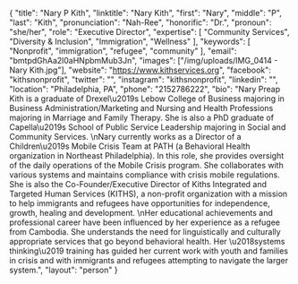 {
  "title": "Nary P Kith",
  "linktitle": "Nary Kith",
  "first": "Nary",
  "middle": "P",
  "last": "Kith",
  "pronunciation": "Nah-Ree",
  "honorific": "Dr.",
  "pronoun": "she/her",
  "role": "Executive Director",
  "expertise": [
    "Community Services",
    "Diversity & Inclusion",
    "Immigration",
    "Wellness"
  ],
  "keywords": [
    "Nonprofit",
    "immigration",
    "refugee",
    "community"
  ],
  "email": "bmtpdGhAa2l0aHNpbmMub3Jn",
  "images": ["/img/uploads/IMG_0414 - Nary Kith.jpg"],
  "website": "https://www.kithservices.org",
  "facebook": "kithsnonprofit",
  "twitter": "",
  "instagram": "kithsnonprofit",
  "linkedin": "",
  "location": "Philadelphia, PA",
  "phone": "2152786222",
  "bio": "Nary Preap Kith is a graduate of Drexel\u2019s Lebow College of Business majoring in Business Administration/Marketing and Nursing and Health Professions majoring in Marriage and Family Therapy. She is also a PhD graduate of Capella\u2019s School of Public Service Leadership majoring in Social and Community Services. \nNary currently works as a Director of a Children\u2019s Mobile Crisis Team at PATH (a Behavioral Health organization in Northeast Philadelphia). In this role, she provides oversight of the daily operations of the Mobile Crisis program. She collaborates with various systems and maintains compliance with crisis mobile regulations. She is also the Co-Founder/Executive Director of Kiths Integrated and Targeted Human Services (KITHS), a non-profit organization with a mission to help immigrants and refugees have opportunities for independence, growth, healing and development. \nHer educational achievements and professional career have been influenced by her experience as a refugee from Cambodia.  She understands the need for linguistically and culturally appropriate services that go beyond behavioral health. Her \u2018systems thinking\u2019 training has guided her current work with youth and families in crisis and with immigrants and refugees attempting to navigate the larger system.",
  "layout": "person"
}
